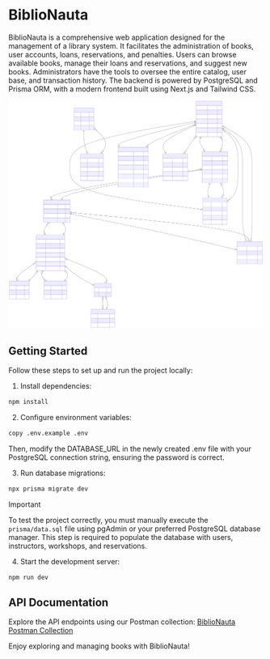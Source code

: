 # BiblioNauta

BiblioNauta is a comprehensive web application designed for the management of a library system. It facilitates the administration of books, user accounts, loans, reservations, and penalties. Users can browse available books, manage their loans and reservations, and suggest new books. Administrators have the tools to oversee the entire catalog, user base, and transaction history. The backend is powered by PostgreSQL and Prisma ORM, with a modern frontend built using Next.js and Tailwind CSS.

<div align="center">
  <img src="prisma/erd.svg" alt="Database ERD" width="600"/>
</div>

## Getting Started

Follow these steps to set up and run the project locally:

1. Install dependencies:
```bash
npm install
```

2. Configure environment variables:
```bash
copy .env.example .env
```
  Then, modify the DATABASE_URL in the newly created .env file with your PostgreSQL connection string, ensuring the password is correct.

3. Run database migrations:
```bash
npx prisma migrate dev
```

> [!IMPORTANT]
> To test the project correctly, you must manually execute the `prisma/data.sql` file using pgAdmin or your preferred PostgreSQL database manager. This step is required to populate the database with users, instructors, workshops, and reservations.

4. Start the development server:
```bash
npm run dev
```
## API Documentation

Explore the API endpoints using our Postman collection:
<a href="https://universal-trinity-319957.postman.co/workspace/03feaf0c-efa7-437c-b3e8-ec17647c-b3e8-ec17647d833b/documentation/19281513-0a612228-e94e-4120-b567-701b3a4bc5b9" target="_blank">BiblioNauta Postman Collection</a>

Enjoy exploring and managing books with BiblioNauta!